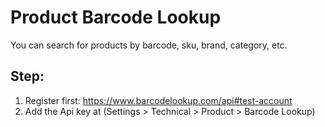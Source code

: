 Product Barcode Lookup
======================
You can search for products by barcode, sku, brand, category, etc.

Step:
-----
1. Register first: https://www.barcodelookup.com/api#test-account
2. Add the Api key at (Settings > Technical > Product > Barcode Lookup)
